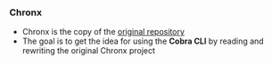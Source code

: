 ### Chronx
- Chronx is the copy of the [original repository](https://github.com/Sindhuinti/Chronx)
- The goal is to get the idea for using the **Cobra CLI** by reading and rewriting the original Chronx project
